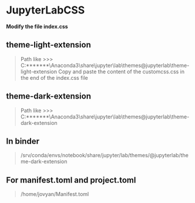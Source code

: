 # JupyterLabCSS

**Modify the file index.css**
## theme-light-extension
> Path like >>> C:\*******\Anaconda3\share\jupyter\lab\themes\@jupyterlab\theme-light-extension
Copy and paste the content of the customcss.css in the end of the index.css file 
## theme-dark-extension
> Path like >>> C:\*******\Anaconda3\share\jupyter\lab\themes\@jupyterlab\theme-dark-extension
## In binder
> /srv/conda/envs/notebook/share/jupyter/lab/themes/@jupyterlab/theme-dark-extension

## For manifest.toml and project.toml
>  /home/jovyan/Manifest.toml
>  
